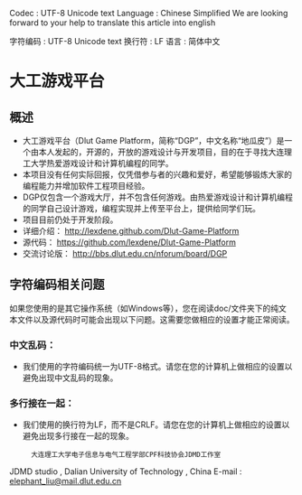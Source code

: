 Codec : UTF-8 Unicode text
Language : Chinese Simplified
We are looking forward to your help to translate this article into english

字符编码 : UTF-8 Unicode text
换行符 : LF
语言 : 简体中文

# 大工游戏平台

## 概述
* 大工游戏平台（Dlut Game Platform，简称“DGP”，中文名称“地瓜皮”）是一个由本人发起的，开源的，开放的游戏设计与开发项目，目的在于寻找大连理工大学热爱游戏设计和计算机编程的同学。
* 本项目没有任何实际回报，仅凭借参与者的兴趣和爱好，希望能够锻炼大家的编程能力并增加软件工程项目经验。
* DGP仅包含一个游戏大厅，并不包含任何游戏。由热爱游戏设计和计算机编程的同学自己设计游戏，编程实现并上传至平台上，提供给同学们玩。
* 项目目前仍处于开发阶段。
* 详细介绍： http://lexdene.github.com/Dlut-Game-Platform
* 源代码： https://github.com/lexdene/Dlut-Game-Platform
* 交流讨论版： http://bbs.dlut.edu.cn/nforum/board/DGP

## 字符编码相关问题
如果您使用的是其它操作系统（如Windows等），您在阅读doc/文件夹下的纯文本文件以及源代码时可能会出现以下问题。这需要您做相应的设置才能正常阅读。
### 中文乱码：
* 我们使用的字符编码统一为UTF-8格式。请您在您的计算机上做相应的设置以避免出现中文乱码的现象。
### 多行接在一起：
* 我们使用的换行符为LF，而不是CRLF。请您在您的计算机上做相应的设置以避免出现多行接在一起的现象。

		大连理工大学电子信息与电气工程学部CPF科技协会JDMD工作室

JDMD studio , Dalian University of Technology , China
E-mail : elephant_liu@mail.dlut.edu.cn
